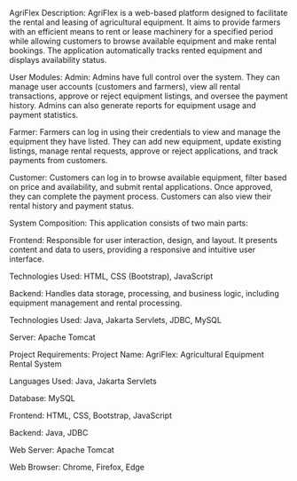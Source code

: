 AgriFlex
            Description:
                AgriFlex is a web-based platform designed to facilitate the rental and leasing of agricultural equipment. It aims to provide farmers with an efficient means to rent or lease machinery for a specified period while allowing customers to browse available equipment and make rental bookings. The application automatically tracks rented equipment and displays availability status.

User Modules:
Admin:
Admins have full control over the system. They can manage user accounts (customers and farmers), view all rental transactions, approve or reject equipment listings, and oversee the payment history. Admins can also generate reports for equipment usage and payment statistics.

Farmer:
Farmers can log in using their credentials to view and manage the equipment they have listed. They can add new equipment, update existing listings, manage rental requests, approve or reject applications, and track payments from customers.

Customer:
Customers can log in to browse available equipment, filter based on price and availability, and submit rental applications. Once approved, they can complete the payment process. Customers can also view their rental history and payment status.



System Composition:	
This application consists of two main parts:

Frontend:
Responsible for user interaction, design, and layout. It presents content and data to users, providing a responsive and intuitive user interface.

Technologies Used: HTML, CSS (Bootstrap), JavaScript

Backend:
Handles data storage, processing, and business logic, including equipment management and rental processing.

Technologies Used: Java, Jakarta Servlets, JDBC, MySQL

Server: Apache Tomcat



Project Requirements:
Project Name: AgriFlex: Agricultural Equipment Rental System

Languages Used: Java, Jakarta Servlets

Database: MySQL

Frontend: HTML, CSS, Bootstrap, JavaScript

Backend: Java, JDBC

Web Server: Apache Tomcat

Web Browser: Chrome, Firefox, Edge
